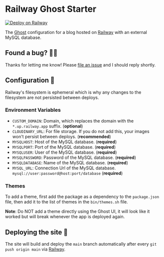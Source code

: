 # Railway Ghost Starter

[![Deploy on Railway](https://img.shields.io/badge/Deploy%20on-Railway-b33acd)](https://railway.app/new/template?template=https%3A%2F%2Fgithub.com%2FStefanZoneExamples%2Frailway-ghost&envs=CLOUDINARY_URL%2CMYSQLHOST%2CMYSQLPORT%2CMYSQLUSER%2CMYSQLPASSWORD%2CMYSQLDATABASE%2CMYSQL_URL%2CCUSTOM_DOMAIN&optionalEnvs=CLOUDINARY_URL%2CCUSTOM_DOMAIN&CLOUDINARY_URLDesc=For+file+storage.+If+you+do+not+add+this%2C+your+images+won%27t+persist+between+deploys.&MYSQLHOSTDesc=Host+of+the+MySQL+database.&MYSQLPORTDesc=Port+of+the+MySQL+database.&MYSQLUSERDesc=User+of+the+MySQL+database.&MYSQLPASSWORDDesc=Password+of+the+MySQL+database.&MYSQLDATABASEDesc=Name+of+the+MySQL+database.&MYSQL_URLDesc=Connection+Url+of+the+MySQL+database.&CUSTOM_DOMAINDesc=Domain%2C+which+replaces+the+domain+with+the+%60*.up.railway.app%60+suffix.&MYSQL_URLDefault=mysql%3A%2F%2F%24%7B%7B+MYSQLUSER+%7D%7D%3A%24%7B%7B+MYSQLPASSWORD+%7D%7D%40%24%7B%7B+MYSQLHOST+%7D%7D%3A%24%7B%7B+MYSQLPORT+%7D%7D%2F%24%7B%7B+MYSQLDATABASE+%7D%7D&referralCode=stefankuehnel)

The [Ghost](https://ghost.org) configuration for a blog hosted on [Railway](https://railway.app) with an external MySQL database.

## Found a bug? 💁‍♀️

Thanks for letting me know! Please [file an issue](../../issues/new?assignees=&labels=&template=bug_report.md&title=) and I should reply shortly.

## Configuration 📝

Railway's filesystem is ephemeral which is why any changes to the filesystem are not persisted between deploys.

### Environment Variables

- `CUSTOM_DOMAIN`: Domain, which replaces the domain with the `*.up.railway.app` suffix. (**optional**)
- `CLOUDINARY_URL`: For file storage. If you do not add this, your images won't persist between deploys. (**recommended**)
- `MYSQLHOST`: Host of the MySQL database. (**required**)
- `MYSQLPORT`: Port of the MySQL database. (**required**)
- `MYSQLUSER`: User of the MySQL database. (**required**)
- `MYSQLPASSWORD`: Password of the MySQL database. (**required**)
- `MYSQLDATABASE`: Name of the MySQL database. (**required**)
- `MYSQL_URL`: Connection Url of the MySQL database. `mysql://user:password@host:port/database` (**required**)

### Themes

To add a theme, first add the package as a dependency to the `package.json` file, then add it to the list of themes in the `bin/themes.sh` file.

**Note**: Do NOT add a theme directly using the Ghost UI, it will look like it worked but will break whenever the app is deployed again.

## Deploying the site 🚀

The site will build and deploy the `main` branch automatically after every `git push origin main` via [Railway](https://railway.app).
